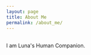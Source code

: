 ```yaml
---
layout: page
title: About Me
permalink: /about_me/
---
```

<br/>
I am Luna's Human Companion. <br />

